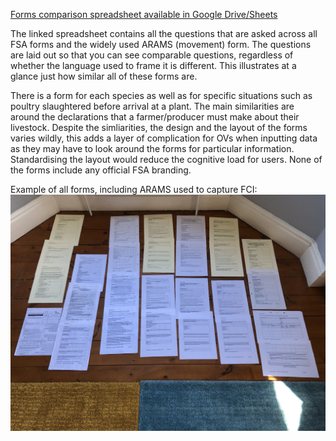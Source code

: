 [Forms comparison spreadsheet available in Google Drive/Sheets](https://docs.google.com/spreadsheets/d/1WOF3wFAYuyyS5W9dW1jyY808VJ6bBRv8xm_LvmsV-AU/edit?usp=sharing)

The linked spreadsheet contains all the questions that are asked across all FSA forms and the widely used ARAMS (movement) form. The questions are laid out so that you can see comparable questions, regardless of whether the language used to frame it is different. This illustrates at a glance just how similar all of these forms are.

There is a form for each species as well as for specific situations such as poultry slaughtered before arrival at a plant. The main similarities are around the declarations that a farmer/producer must make about their livestock. Despite the simliarities, the design and the layout of the forms varies wildly, this adds a layer of complication for OVs when inputting data as they may have to look around the forms for particular information. Standardising the layout would reduce the cognitive load for users. None of the forms include any official FSA branding.

Example of all forms, including ARAMS used to capture FCI:
![uploads/tools/form_comparison.jpeg](uploads/tools/form_comparison.jpeg)

